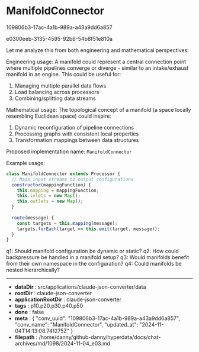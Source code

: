 # ManifoldConnector

109806b3-17ac-4a1b-989a-a43a9dd6a857

e0300eeb-3135-4595-92b6-54b8f51e810a

 Let me analyze this from both engineering and mathematical perspectives:

Engineering usage: A manifold could represent a central connection point where multiple pipelines converge or diverge - similar to an intake/exhaust manifold in an engine. This could be useful for:

1. Managing multiple parallel data flows
2. Load balancing across processors 
3. Combining/splitting data streams

Mathematical usage: The topological concept of a manifold (a space locally resembling Euclidean space) could inspire:

1. Dynamic reconfiguration of pipeline connections
2. Processing graphs with consistent local properties
3. Transformation mappings between data structures

Proposed implementation name: `ManifoldConnector`

Example usage:
```js
class ManifoldConnector extends Processor {
  // Maps input streams to output configurations
  constructor(mappingFunction) {
    this.mapping = mappingFunction;
    this.inlets = new Map();
    this.outlets = new Map(); 
  }
  
  route(message) {
    const targets = this.mapping(message);
    targets.forEach(target => this.emit(target, message));
  }
}
```

q1: Should manifold configuration be dynamic or static?
q2: How could backpressure be handled in a manifold setup?
q3: Would manifolds benefit from their own namespace in the configuration?
q4: Could manifolds be nested hierarchically?

---

* **dataDir** : src/applications/claude-json-converter/data
* **rootDir** : claude-json-converter
* **applicationRootDir** : claude-json-converter
* **tags** : p10.p20.p30.p40.p50
* **done** : false
* **meta** : {
  "conv_uuid": "109806b3-17ac-4a1b-989a-a43a9dd6a857",
  "conv_name": "ManifoldConnector",
  "updated_at": "2024-11-04T14:13:08.741275Z"
}
* **filepath** : /home/danny/github-danny/hyperdata/docs/chat-archives/md/1098/2024-11-04_e03.md